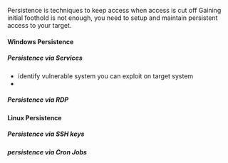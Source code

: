 
Persistence is techniques to keep access when access is cut off
Gaining initial foothold is not enough, you need to setup and maintain persistent access to your target. 


#### Windows Persistence

##### Persistence via Services 

- identify vulnerable system you can exploit on target system 
- 































##### Persistence via RDP 
























#### Linux Persistence

#####  Persistence via SSH keys


##### persistence via Cron Jobs 

